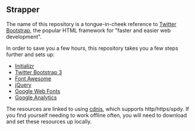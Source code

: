 ## Strapper

The name of this repository is a tongue-in-cheek reference to [Twitter Bootstrap](http://getbootstrap.com/), the popular HTML framework for "faster and easier web development".

In order to save you a few hours, this repository takes you a few steps further and sets up:

* [Initializr](http://www.initializr.com/)
* [Twitter Bootstrap 3](http://getbootstrap.com/)
* [Font Awesome](http://fortawesome.github.io/Font-Awesome/)
* [jQuery](http://jquery.com/)
* [Google Web Fonts](https://www.google.com/fonts/)
* [Google Analytics](http://www.google.com/analytics/)

The resources are linked to using [cdnjs](http://cdnjs.com/), which supports http/https/spdy. If you find yourself needing to work offline often, you will need to download and set these resources up locally.
